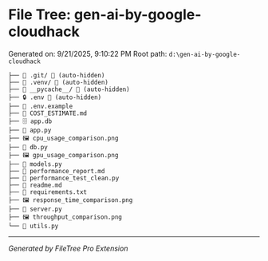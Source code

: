 # File Tree: gen-ai-by-google-cloudhack

Generated on: 9/21/2025, 9:10:22 PM
Root path: `d:\gen-ai-by-google-cloudhack`

```
├── 📁 .git/ 🚫 (auto-hidden)
├── 📁 .venv/ 🚫 (auto-hidden)
├── 📁 __pycache__/ 🚫 (auto-hidden)
├── 🔒 .env 🚫 (auto-hidden)
├── 📄 .env.example
├── 📝 COST_ESTIMATE.md
├── 🗄️ app.db
├── 🐍 app.py
├── 🖼️ cpu_usage_comparison.png
├── 🐍 db.py
├── 🖼️ gpu_usage_comparison.png
├── 🐍 models.py
├── 📝 performance_report.md
├── 🐍 performance_test_clean.py
├── 📖 readme.md
├── 📄 requirements.txt
├── 🖼️ response_time_comparison.png
├── 🐍 server.py
├── 🖼️ throughput_comparison.png
└── 🐍 utils.py
```

---
*Generated by FileTree Pro Extension*